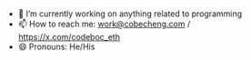### 
- 🔭 I’m currently working on anything related to programming
- 📫 How to reach me: work@cobecheng.com / https://x.com/codeboc_eth
- 😄 Pronouns: He/His
###

